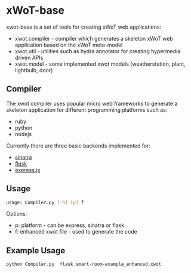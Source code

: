 # xWoT-base

xwot-base is a set of tools for creating xWoT web applications:
 * xwot.compiler - compiler which generates a skeleton xWoT web application based on the xWoT meta-model
 * xwot.util - utilities such as hydra annotator for creating hypermedia driven APIs
 * xwot.model - some implemented xwot models (weatherstation, plant, lightbulb, door)


## Compiler
The xwot compiler uses popular micro web frameworks to generate a skeleton application
for different programming platforms such as:

 * ruby
 * python
 * nodejs

Currently there are three basic backends implemented for:

 * [sinatra](http://www.sinatrarb.com/)
 * [flask](http://flask.pocoo.org/)
 * [express.js](http://expressjs.com/)

## Usage

```bash
usage: Compiler.py [-h] [p] f

```

Options:

 * p: platform - can be express, sinatra or flask
 * f: enhanced xwot file - used to generate the code

## Example Usage

```bash
python Compiler.py  flask smart-room-example_enhanced.xwot

```